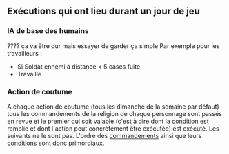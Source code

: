 ## Exécutions qui ont lieu durant un jour de jeu
### IA de base des humains
???? ça va être dur mais essayer de garder ça simple
Par exemple pour les travailleurs : 
* Si Soldat ennemi à distance < 5 cases fuite
* Travaille

### Action de coutume
A chaque action de coutume (tous les dimanche de la semaine par défaut) tous les commandements de la religion de chaque personnage sont passés en revue et le premier qui soit valable (c'est à dire dont la condition est remplie et dont l'action peut concrètement être exécutée) est exécuté. Les suivants ne le sont pas. L'ordre des [commandements](Commandements) ainsi que leurs [conditions](Conditions) sont donc primordiaux.
